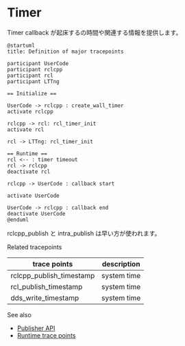 # Timer

Timer callback が起床するの時間や関連する情報を提供します。

```plantuml
@startuml
title: Definition of major tracepoints

participant UserCode
participant rclcpp
participant rcl
participant LTTng

== Initialize ==

UserCode -> rclcpp : create_wall_timer
activate rclcpp

rclcpp -> rcl: rcl_timer_init
activate rcl

rcl -> LTTng: rcl_timer_init

== Runtime ==
rcl <-- : timer timeout
rcl -> rclcpp
deactivate rcl

rclcpp -> UserCode : callback start

activate UserCode

UserCode -> rclcpp : callback end
deactivate UserCode
@enduml
```

rclcpp_publish と intra_publish は早い方が使われます。

Related tracepoints

| trace points             | description |
| ------------------------ | ----------- |
| rclcpp_publish_timestamp | system time |
| rcl_publish_timestamp    | system time |
| dds_write_timestamp      | system time |

See also

- [Publisher API](https://tier4.github.io/CARET_analyze/latest/infra/#caret_analyze.infra.lttng.records_provider_lttng.RecordsProviderLttng.publish_records)
- [Runtime trace points](../../trace_points/runtime_trace_points)
